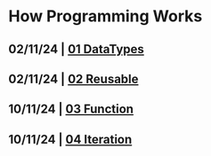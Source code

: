 # How Programming Works

## 02/11/24 | [01 DataTypes](./lab01/)
## 02/11/24 | [02 Reusable](./lab02/)
## 10/11/24 | [03 Function](./lab03/)
## 10/11/24 | [04 Iteration](./lab04/)
